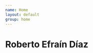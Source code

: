 ```yaml
---
name: Home
layout: default
group: home
---
```


<!-- <img src="/static/img/Giving_microed_talk.jpg" class="img-responsive center-block" alt="Giving a talk about recent developments in electron crystallography, February 2014"/> -->

<h1 class="text-center">Roberto Efraín Díaz</h1>

<!-- <p class="lead text-justify"> -->
<!-- I am a structural biologist with a special interest in emerging computational and experimental methods in electron microscopy. I am working as a postdoc with [Danielle Grotjahn](https://www.scripps.edu/faculty/grotjahn/), using FIB/SEM technology to quantify mitochondrial morphology and solve _in situ_ protein structures.    
I received my PhD in biophysics from UCSF in the lab of [James Fraser](http://fraserlab.com), where I developed methods for the building and validating atomic models generated from single particle electron microscopy, as well as investigating the mechanisms of activity of mammalian chitinases.    
Before that, I was an undergraduate at Stanford University studying Biological Chemistry, where I worked with [Elizabeth Sattely](http://www.stanford.edu/group/sattelygroup/cgi-bin/wordpress/) investigating bacterial degradation of the plant polymer lignin.   
Beyond my scientific interests, I am excited about food and cooking, coffee, 3D printing, and games (tabletop, board, and video games all qualify). -->
<!-- </p> -->
